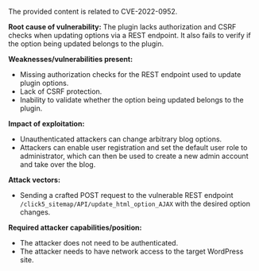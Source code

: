 The provided content is related to CVE-2022-0952.

**Root cause of vulnerability:**
The plugin lacks authorization and CSRF checks when updating options via a REST endpoint. It also fails to verify if the option being updated belongs to the plugin.

**Weaknesses/vulnerabilities present:**
- Missing authorization checks for the REST endpoint used to update plugin options.
- Lack of CSRF protection.
- Inability to validate whether the option being updated belongs to the plugin.

**Impact of exploitation:**
- Unauthenticated attackers can change arbitrary blog options.
- Attackers can enable user registration and set the default user role to administrator, which can then be used to create a new admin account and take over the blog.

**Attack vectors:**
- Sending a crafted POST request to the vulnerable REST endpoint `/click5_sitemap/API/update_html_option_AJAX` with the desired option changes.

**Required attacker capabilities/position:**
- The attacker does not need to be authenticated.
- The attacker needs to have network access to the target WordPress site.